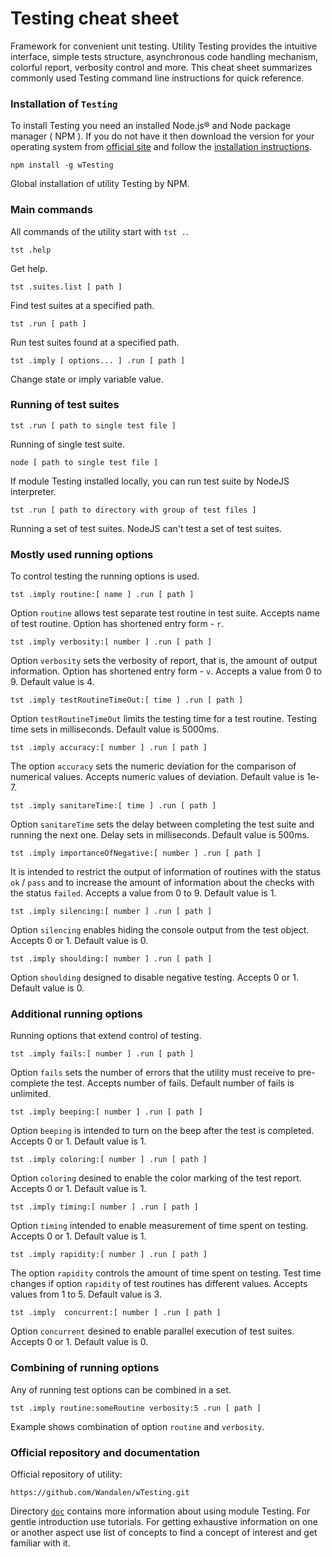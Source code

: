 # Testing cheat sheet

Framework for convenient unit testing. Utility Testing provides the intuitive interface, simple tests structure, asynchronous code handling mechanism, colorful report, verbosity control and more. This cheat sheet summarizes commonly used Testing command line instructions for quick reference.

### Installation of `Testing`

To install Testing you need an installed Node.js® and Node package manager ( NPM ). If you do not have it then download the version for your operating system from [official site](<https://nodejs.org/en/>) and follow the [installation instructions](https://nodejs.org/en/download/package-manager/).

```
npm install -g wTesting
```

Global installation of utility Testing by NPM.

### Main commands

All commands of the utility start with `tst .`.

```
tst .help
```

Get help.

```
tst .suites.list [ path ]
```

Find test suites at a specified path.

```
tst .run [ path ]
```

Run test suites found at a specified path.


```
tst .imply [ options... ] .run [ path ]
```

Change state or imply variable value.

### Running of test suites

```
tst .run [ path to single test file ]
```

Running of single test suite.

```
node [ path to single test file ]
```

If module Testing installed locally, you can run test suite by NodeJS interpreter.

```
tst .run [ path to directory with group of test files ]
```

Running a set of test suites. NodeJS can't test a set of test suites.

### Mostly used running options

To control testing the running options is used.

```
tst .imply routine:[ name ] .run [ path ]
```

Option `routine` allows test separate test routine in test suite. Accepts name of test routine. Option has shortened entry form - `r`.

```
tst .imply verbosity:[ number ] .run [ path ]
```

Option `verbosity` sets the verbosity of report, that is, the amount of output information. Option has shortened entry form - `v`. Accepts a value from 0 to 9. Default value is 4.

```
tst .imply testRoutineTimeOut:[ time ] .run [ path ]
```

Option `testRoutineTimeOut` limits the testing time for a test routine. Testing time sets in milliseconds. Default value is 5000ms.

```
tst .imply accuracy:[ number ] .run [ path ]
```

The option `accuracy` sets the numeric deviation for the comparison of numerical values. Accepts numeric values of deviation. Default value is 1e-7.

```
tst .imply sanitareTime:[ time ] .run [ path ]
```

Option `sanitareTime` sets the delay between completing the test suite and running the next one. Delay sets in milliseconds. Default value is 500ms.

```
tst .imply importanceOfNegative:[ number ] .run [ path ]
```

It is intended to restrict the output of information of routines with the status `ok` / `pass` and to increase the amount of information about the checks with the status `failed`. Accepts a value from 0 to 9. Default value is 1.

```
tst .imply silencing:[ number ] .run [ path ]
```

Option `silencing` enables hiding the console output from the test object. Accepts 0 or 1. Default value is 0.

```
tst .imply shoulding:[ number ] .run [ path ]
```

Option `shoulding` designed to disable negative testing. Accepts 0 or 1. Default value is 0.

### Additional running options

Running options that extend control of testing.

```
tst .imply fails:[ number ] .run [ path ]
```

Option `fails` sets the number of errors that the utility must receive to pre-complete the test. Accepts number of fails. Default number of fails is unlimited.

```
tst .imply beeping:[ number ] .run [ path ]
```

Option `beeping` is intended to turn on the beep after the test is completed. Accepts 0 or 1. Default value is 1.

```
tst .imply coloring:[ number ] .run [ path ]
```

Option `coloring` desined to enable the color marking of the test report. Accepts 0 or 1. Default value is 1.

```
tst .imply timing:[ number ] .run [ path ]
```

Option `timing` intended to enable measurement of time spent on testing. Accepts 0 or 1. Default value is 1.

```
tst .imply rapidity:[ number ] .run [ path ]
```

The option `rapidity` controls the amount of time spent on testing. Test time changes if option `rapidity` of test routines has different values. Accepts values from 1 to 5. Default value is 3.

```
tst .imply  concurrent:[ number ] .run [ path ]
```

Option `concurrent` desined to enable parallel execution of test suites.
Accepts 0 or 1. Default value is 0.

### Combining of running options

Any of running test options can be combined in a set.

```
tst .imply routine:someRoutine verbosity:5 .run [ path ]
```

Example shows combination of option `routine` and `verbosity`.

### Official repository and documentation

Official repository of utility:

```
https://github.com/Wandalen/wTesting.git
```

Directory [`doc`](https://github.com/Wandalen/wTesting/tree/master/doc/version.eng) contains more information about using module Testing. For gentle introduction use tutorials. For getting exhaustive information on one or another aspect use list of concepts to find a concept of interest and get familiar with it.
